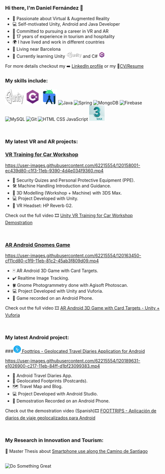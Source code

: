 ### Hi there, I'm Daniel Fernández 👋  

- 🥽 Passionate about Virtual & Augmented Reality 
- 💻 Self-motivated Unity, Android and Java Developer
- 🎯 Committed to pursuing a career in VR and AR 
- 💼 17 years of experience in tourism and hospitality
- 🌍 I have lived and work in different countries
- 🏡 Living near Barcelona
- 🌱 Currently learning Unity <img title="Unity" alt="Unity" src="https://github.com/dfzfz7/dfzfz7/blob/main/assets/unity.png" width="50" height="20" /> and C# <img title="C#" alt="C#" src="https://github.com/dfzfz7/dfzfz7/blob/main/assets/csharp.png" width="20" height="20" />

For more details checkout my ➡️ [LinkedIn profile](https://www.linkedin.com/in/fernandezdaniel85/) or my 📝[CV/Resume](https://github.com/dfzfz7//dfzfz7/blob/main/DanielFernandezEnglishCV.pdf)
<br>

### My skills include:

<p>
  <img title="Unity" alt="Untiy" src="https://github.com/dfzfz7/dfzfz7/blob/main/assets/unity.png" width="60" height="50" />
  <img title="C#" alt="C#" src="https://github.com/dfzfz7/dfzfz7/blob/main/assets/csharp.png" width="50" height="50" />
  <img title="Android Studio" alt="Android Studio" src="https://github.com/dfzfz7/dfzfz7/blob/main/assets/android_studio.png" width="50" height="50" />
  <img title="Java" alt="Java" src="https://github.com/dfzfz7/dfzfz7/blob/main/assets/java.png" width="30" height="50" />
  <img title="Spring" alt="Spring" src="https://github.com/dfzfz7/dfzfz7/blob/main/assets/spring.png" width="40" height="50" />
  <img title="MongoDB" alt="MongoDB" src="https://github.com/dfzfz7/dfzfz7/blob/main/assets/mongodb.png" width="50" height="50" />
  <img title="Firebase" alt="Firebase" src="https://github.com/dfzfz7/dfzfz7/blob/main/assets/firebase.png" width="35" height="50" />
  <img title="MySQL" alt="MySQL" src="https://github.com/dfzfz7/dfzfz7/blob/main/assets/mysql.png" width="65" height="50" />
  <img title="Git" alt="Git" src="https://github.com/dfzfz7/dfzfz7/blob/main/assets/git.png" width="50" height="50" />
  <img title="HTML CSS JavaScript" alt="HTML CSS JavaScript" src="https://github.com/dfzfz7/dfzfz7/blob/main/assets/html+css+js.png" width="80" height="50" />
  <img title="3DSMax" alt="3DSMax" src="https://github.com/dfzfz7/dfzfz7/blob/main/assets/3DSmax.jpg" width="50" height="50" />
</p>

<br> 

### My latest VR and AR projects:

### [VR Training for Car Workshop](https://github.com/dfzfz7/VR-Car-Workshop-Training)

https://user-images.githubusercontent.com/62215554/120158001-ec439d80-c1f3-11eb-9390-4d4e034f9360.mp4

- 🦺 Security Quizes and Personal Protective Equipment (PPE).
- 🛠️ Machine Handling Introduction and Guidance.
- 🚗 3D Modelling (Workshop + Machine) with 3DS Max.
- 💻 Project Developed with Unity.
- 🥽 VR Headset: HP Reverb G2.

Check out the full video 🎞️ [Unity VR Training for Car Workshop Demostration](https://odysee.com/@dfzfz7:b/VR-Car-Workshop-Training:e)

<br> 

### [AR Android Gnomes Game](https://github.com/dfzfz7/AR-Android-Gnomes-Game)

https://user-images.githubusercontent.com/62215554/120163450-cf11cd80-c1f9-11eb-81c2-45ab3f809d09.mp4

- 🃏 AR Android 3D Game with Card Targets.
- ✔️ Realtime Image Tracking. 
- 🍀 Gnome Photogrammetry done with Agisoft Photoscan.
- 💻 Project Developed with Unity and Vuforia.
- 📱 Game recorded on an Android Phone.

Check out the full video 🎞️ [AR Android 3D Game with Card Targets - Unity + Vuforia](https://odysee.com/@dfzfz7:b/AR-Android-Gnomes-Game:7)

<br> 

### My latest Android project:

###[<img title="Foottrips" alt="Foottrips" src="https://github.com/dfzfz7/dfzfz7/blob/main/assets/foottrips.png" width="24" height="24" />  Foottrips - Geolocated Travel Diaries Application for Android](https://github.com/dfzfz7/Foottrips)

https://user-images.githubusercontent.com/62215554/120189631-e1026900-c217-11eb-84ff-d1bf23099383.mp4

- 📝 Android Travel Diaries App.
- 📍 Geolocated Footprints (Postcards).
- 🗺️ Travel Map and Blog. 
- 💻 Project Developed with Android Studio.
- 📱 Demostration Recorded on an Android Phone.

Check out the demostration video (Spanish)🎞️ [FOOTTRIPS - Aplicación de diarios de viaje geolocalizados para Android](https://odysee.com/@dfzfz7:b/Foottrips-Android-App-Video:c)

<br>


### My Research in Innovation and Tourism:


 📓 Master Thesis about [Smartphone use along the Camino de Santiago](https://www.academia.edu/40521160/SMARTPHONE_USE_AND_INTERNET_ACCESS_ALONG_THE_CAMINO_DE_SANTIAGO)

<br>

<img title="Do Somehting Great" alt="Do Something Great" src="https://github.com/dfzfz7/dfzfz7/blob/main/assets/DoSomethingGreatSmall.jpg" width="450" height="200" />
